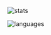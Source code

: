 ![stats](https://github-readme-stats.vercel.app/api?username=henryli17&show_icons=true&count_private=true&theme=graywhite)

![languages](https://github-readme-stats.vercel.app/api/top-langs/?username=henryli17&layout=compact&exclude_repo=repo,henryli17.github.io&theme=graywhite&langs_count=6&hide=css,makefile,applescript,shell,hack&cache=2)

